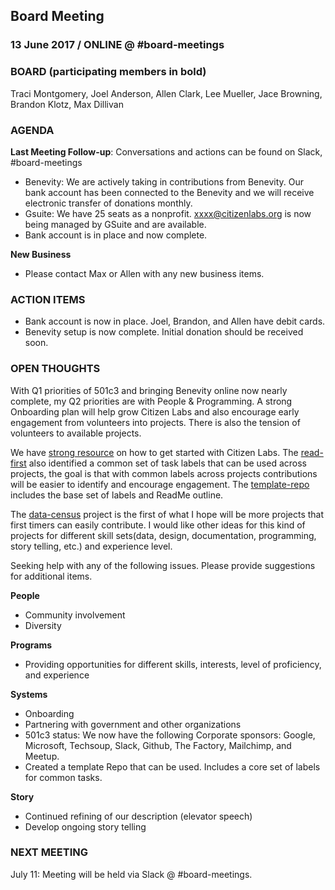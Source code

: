 ## Board Meeting
### 13 June 2017 / ONLINE @ #board-meetings

### BOARD (participating members in bold)
Traci Montgomery, Joel Anderson, Allen Clark, Lee Mueller, Jace Browning, Brandon Klotz, Max Dillivan

### AGENDA

**Last Meeting Follow-up**: Conversations and actions can be found on Slack, #board-meetings

- Benevity: We are actively taking in contributions from Benevity. Our bank account has been connected to the Benevity and we will receive electronic transfer of donations monthly.
- Gsuite: We have 25 seats as a nonprofit. xxxx@citizenlabs.org is now being managed by GSuite and are available.
- Bank account is in place and now complete.

**New Business**

- Please contact Max or Allen with any new business items.

### ACTION ITEMS

 - Bank account is now in place. Joel, Brandon, and Allen have debit cards.
 - Benevity setup is now complete. Initial donation should be received soon.

### OPEN THOUGHTS

With Q1 priorities of 501c3 and bringing Benevity online now nearly complete, my Q2 priorities are with People & Programming. A strong Onboarding plan will help grow Citizen Labs and also encourage early engagement from volunteers into projects. There is also the tension of volunteers to available projects.

We have [strong resource](https://github.com/citizenlabsgr/read-first) on how to get started with Citizen Labs. The [read-first](https://github.com/citizenlabsgr/read-first) also identified a common set of task labels that can be used across projects, the goal is that with common labels across projects contributions will be easier to identify and encourage engagement. The [template-repo](https://github.com/citizenlabsgr/template-repo) includes the base set of labels and ReadMe outline.

The [data-census](https://github.com/citizenlabsgr/data-census) project is the first of what I hope will be more projects that first timers can easily contribute. I would like other ideas for this kind of projects for different skill sets(data, design, documentation, programming, story telling, etc.) and experience level.

Seeking help with any of the following issues. Please provide suggestions for additional items.

**People**
- Community involvement
- Diversity

**Programs**
- Providing opportunities for different skills, interests, level of proficiency, and experience

**Systems**
- Onboarding
- Partnering with government and other organizations
- 501c3 status: We now have the following Corporate sponsors: Google, Microsoft, Techsoup, Slack, Github, The Factory, Mailchimp, and Meetup.
- Created a template Repo that can be used. Includes a core set of labels for common tasks.

**Story**
- Continued refining of our description (elevator speech)
- Develop ongoing story telling



### NEXT MEETING

July 11: Meeting will be held via Slack @ #board-meetings.
